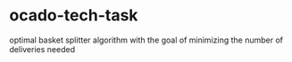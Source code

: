 # ocado-tech-task
optimal basket splitter algorithm with the goal of minimizing the number of deliveries needed

